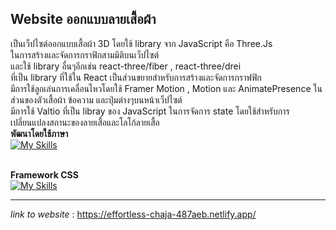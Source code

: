 ## Website ออกแบบลายเสื้อผ้า
<span>เป็นเว็ปไซต์ออกแบบเสื้อผ้า 3D โดยใช้ library จาก JavaScript คือ Three.Js</span>
<br />
<span>ในการสร้างและจัดการกราฟิกสามมิติบนเว็ปไซต์</span>
<br />
<span>และใช้ library อื่นๆอีกเช่น react-three/fiber , react-three/drei</span>
<br />
<span>ที่เป็น library ที่ใช้ใน React เป็นส่วนขยายสำหรับการสร้างและจัดการกราฟฟิก</span>
<br />
<span>มีการใช้ลูกเล่นการเคลื่อนไหวโดยใช้ Framer Motion , Motion และ AnimatePresence ในส่วนของตัวเสื้อผ้า ข้อความ และปุ่มต่างๆบนหน้าเว็ปไซต์</span>
<br />
<span>มีการใช้ Valtio ที่เป็น libray ของ JavaScript ในการจัดการ state โดยใช้สำหรับการเปลี่ยนแปลงสถานะของลายเสื้อและโลโก้ลายเสื้อ</span>
<br />
**พัฒนาโดยใช้ภาษา**
<br />
[![My Skills](https://skillicons.dev/icons?i=html,css)](https://skillicons.dev)
<br />
<br />

**Framework CSS**
<br />
[![My Skills](https://skillicons.dev/icons?i=bootstrap)](https://skillicons.dev)
<hr>

*link to website* : https://effortless-chaja-487aeb.netlify.app/
